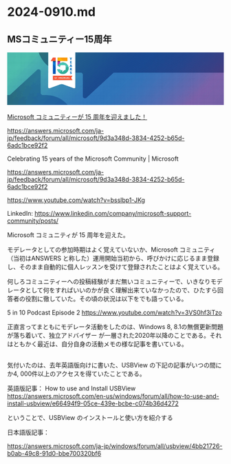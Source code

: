 # 2024-0910.md

## MSコミュニティー15周年

![MSコミュニティー15周年ロゴ](img/6812eP.png)

[Microsoft コミュニティーが 15 周年を迎えました！](https://answers.microsoft.com/ja-jp/feedback/forum/all/microsoft/9d3a348d-3834-4252-b65d-6adc1bce92f2)

https://answers.microsoft.com/ja-jp/feedback/forum/all/microsoft/9d3a348d-3834-4252-b65d-6adc1bce92f2

Celebrating 15 years of the Microsoft Community | Microsoft

https://answers.microsoft.com/ja-jp/feedback/forum/all/microsoft/9d3a348d-3834-4252-b65d-6adc1bce92f2

https://www.youtube.com/watch?v=bsslbp1-JKg

LinkedIn: 
https://www.linkedin.com/company/microsoft-support-community/posts/

Microsoft コミュニティが 15 周年を迎えた。

モデレータとしての参加時期はよく覚えていないか、Microsoft コミュニティ（当初はANSWERS と称した）運用開始当初から、呼びかけに応じるまま登録し、そのまま自動的に個人レッスンを受けて登録されたことはよく覚えている。

何しろコミュニティーへの投稿経験がまだ無いコミュニティーで、いきなりモデレータとして何をすればいいのかが良く理解出来ていなかったので、ひたすら回答者の役割に徹していた。その頃の状況は以下をでも語っている。

5 in 10 Podcast Episode 2 
https://www.youtube.com/watch?v=3VS0hf3iTzo

正直言ってまともにモデレータ活動をしたのは、Windows 8, 8.1の無償更新問題が落ち着いて、独立アドバイザー が一層された2020年以降のことである。それはともかく最近は、自分自身の活動メモの様な記事を書いている。

## 

気付いたのは、去年英語版向けに書いた、USBView の下記の記事がいつの間にか4, 000件以上のアクセスを得ていたことである。

英語版記事：
How to use and Install USBView
https://answers.microsoft.com/en-us/windows/forum/all/how-to-use-and-install-usbview/e66494f9-05ce-439e-bcbe-c074b36d4272

ということで、USBView のインストールと使い方を紹介する

日本語版記事：

https://answers.microsoft.com/ja-jp/windows/forum/all/usbview/4bb21726-b0ab-49c8-91d0-bbe700320bf6

